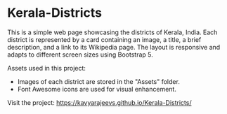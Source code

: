 # Kerala-Districts
This is a simple web page showcasing the districts of Kerala, India. Each district is represented by a card containing an image, a title, a brief description, and a link to its Wikipedia page. The layout is responsive and adapts to different screen sizes using Bootstrap 5.

Assets used in this project:
- Images of each district are stored in the "Assets" folder.
- Font Awesome icons are used for visual enhancement.

Visit the project:
https://kavyarajeevs.github.io/Kerala-Districts/
